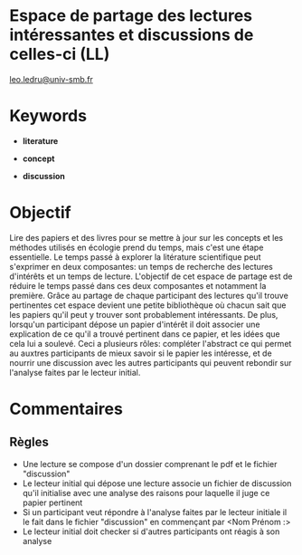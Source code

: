 # Espace de partage des lectures intéressantes et discussions de celles-ci (LL)
leo.ledru@univ-smb.fr

# Keywords

+ **literature**

+ **concept**

+ **discussion**

# Objectif 
Lire des papiers et des livres pour se mettre à jour sur les concepts et les méthodes utilisés en écologie prend du temps, mais c'est une étape essentielle. Le temps passé à explorer la litérature scientifique peut s'exprimer en deux composantes: un temps de recherche des lectures d'intérêts et un temps de lecture. L'objectif de cet espace de partage est de réduire le temps passé dans ces deux composantes et notamment la première. Grâce au partage de chaque participant des lectures qu'il trouve pertinentes cet espace devient une petite bibliothèque où chacun sait que les papiers qu'il peut y trouver sont probablement intéressants. De plus, lorsqu'un participant dépose un papier d'intérêt il doit associer une explication de ce qu'il a trouvé pertinent dans ce papier, et les idées que cela lui a soulevé. Ceci a plusieurs rôles: compléter l'abstract ce qui permet au auxtres participants de mieux savoir si le papier les intéresse, et de nourrir une discussion avec les autres participants qui peuvent rebondir sur l'analyse faites par le lecteur initial.

# Commentaires

## Règles

+ Une lecture se compose d'un dossier comprenant le pdf et le fichier "discussion"
+ Le lecteur initial qui dépose une lecture associe un fichier de discussion qu'il initialise avec une analyse des raisons pour laquelle il juge ce papier pertinent
+ Si un participant veut répondre à l'analyse faites par le lecteur initiale il le fait dans le fichier "discussion" en commençant par <Nom Prénom :>
+ Le lecteur initial doit checker si d'autres participants ont réagis à son analyse
